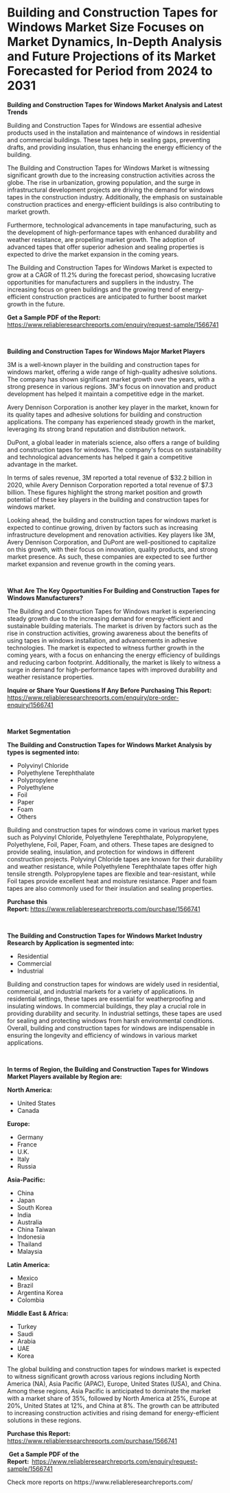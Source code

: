 <p><h1>Building and Construction Tapes for Windows Market Size Focuses on Market Dynamics, In-Depth Analysis and Future Projections of its Market Forecasted for Period from 2024 to 2031</h1></p><p><strong>Building and Construction Tapes for Windows Market Analysis and Latest Trends</strong></p>
<p><p>Building and Construction Tapes for Windows are essential adhesive products used in the installation and maintenance of windows in residential and commercial buildings. These tapes help in sealing gaps, preventing drafts, and providing insulation, thus enhancing the energy efficiency of the building.</p><p>The Building and Construction Tapes for Windows Market is witnessing significant growth due to the increasing construction activities across the globe. The rise in urbanization, growing population, and the surge in infrastructural development projects are driving the demand for windows tapes in the construction industry. Additionally, the emphasis on sustainable construction practices and energy-efficient buildings is also contributing to market growth.</p><p>Furthermore, technological advancements in tape manufacturing, such as the development of high-performance tapes with enhanced durability and weather resistance, are propelling market growth. The adoption of advanced tapes that offer superior adhesion and sealing properties is expected to drive the market expansion in the coming years.</p><p>The Building and Construction Tapes for Windows Market is expected to grow at a CAGR of 11.2% during the forecast period, showcasing lucrative opportunities for manufacturers and suppliers in the industry. The increasing focus on green buildings and the growing trend of energy-efficient construction practices are anticipated to further boost market growth in the future.</p></p>
<p><strong>Get a Sample PDF of the Report:&nbsp;</strong> <a href="https://www.reliableresearchreports.com/enquiry/request-sample/1566741">https://www.reliableresearchreports.com/enquiry/request-sample/1566741</a></p>
<p>&nbsp;</p>
<p><strong>Building and Construction Tapes for Windows Major Market Players</strong></p>
<p><p>3M is a well-known player in the building and construction tapes for windows market, offering a wide range of high-quality adhesive solutions. The company has shown significant market growth over the years, with a strong presence in various regions. 3M's focus on innovation and product development has helped it maintain a competitive edge in the market.</p><p>Avery Dennison Corporation is another key player in the market, known for its quality tapes and adhesive solutions for building and construction applications. The company has experienced steady growth in the market, leveraging its strong brand reputation and distribution network.</p><p>DuPont, a global leader in materials science, also offers a range of building and construction tapes for windows. The company's focus on sustainability and technological advancements has helped it gain a competitive advantage in the market.</p><p>In terms of sales revenue, 3M reported a total revenue of $32.2 billion in 2020, while Avery Dennison Corporation reported a total revenue of $7.3 billion. These figures highlight the strong market position and growth potential of these key players in the building and construction tapes for windows market.</p><p>Looking ahead, the building and construction tapes for windows market is expected to continue growing, driven by factors such as increasing infrastructure development and renovation activities. Key players like 3M, Avery Dennison Corporation, and DuPont are well-positioned to capitalize on this growth, with their focus on innovation, quality products, and strong market presence. As such, these companies are expected to see further market expansion and revenue growth in the coming years.</p></p>
<p>&nbsp;</p>
<p><strong>What Are The Key Opportunities For Building and Construction Tapes for Windows Manufacturers?</strong></p>
<p><p>The Building and Construction Tapes for Windows market is experiencing steady growth due to the increasing demand for energy-efficient and sustainable building materials. The market is driven by factors such as the rise in construction activities, growing awareness about the benefits of using tapes in windows installation, and advancements in adhesive technologies. The market is expected to witness further growth in the coming years, with a focus on enhancing the energy efficiency of buildings and reducing carbon footprint. Additionally, the market is likely to witness a surge in demand for high-performance tapes with improved durability and weather resistance properties.</p></p>
<p><strong>Inquire or Share Your Questions If Any Before Purchasing This Report:</strong> <a href="https://www.reliableresearchreports.com/enquiry/pre-order-enquiry/1566741">https://www.reliableresearchreports.com/enquiry/pre-order-enquiry/1566741</a></p>
<p>&nbsp;</p>
<p><strong>Market Segmentation</strong></p>
<p><strong>The Building and Construction Tapes for Windows Market Analysis by types is segmented into:</strong></p>
<p><ul><li>Polyvinyl Chloride</li><li>Polyethylene Terephthalate</li><li>Polypropylene</li><li>Polyethylene</li><li>Foil</li><li>Paper</li><li>Foam</li><li>Others</li></ul></p>
<p><p>Building and construction tapes for windows come in various market types such as Polyvinyl Chloride, Polyethylene Terephthalate, Polypropylene, Polyethylene, Foil, Paper, Foam, and others. These tapes are designed to provide sealing, insulation, and protection for windows in different construction projects. Polyvinyl Chloride tapes are known for their durability and weather resistance, while Polyethylene Terephthalate tapes offer high tensile strength. Polypropylene tapes are flexible and tear-resistant, while Foil tapes provide excellent heat and moisture resistance. Paper and foam tapes are also commonly used for their insulation and sealing properties.</p></p>
<p><strong>Purchase this Report:&nbsp;</strong><a href="https://www.reliableresearchreports.com/purchase/1566741">https://www.reliableresearchreports.com/purchase/1566741</a></p>
<p>&nbsp;</p>
<p><strong>The Building and Construction Tapes for Windows Market Industry Research by Application is segmented into:</strong></p>
<p><ul><li>Residential</li><li>Commercial</li><li>Industrial</li></ul></p>
<p><p>Building and construction tapes for windows are widely used in residential, commercial, and industrial markets for a variety of applications. In residential settings, these tapes are essential for weatherproofing and insulating windows. In commercial buildings, they play a crucial role in providing durability and security. In industrial settings, these tapes are used for sealing and protecting windows from harsh environmental conditions. Overall, building and construction tapes for windows are indispensable in ensuring the longevity and efficiency of windows in various market applications.</p></p>
<p>&nbsp;</p>
<p><strong>In terms of Region, the Building and Construction Tapes for Windows Market Players available by Region are:</strong></p>
<p>
    <p> <strong> North America: </strong>
        <ul>
            <li>United States</li>
            <li>Canada</li>
        </ul>
        </p> 
    <p> <strong> Europe: </strong>
        <ul>
            <li>Germany</li>
            <li>France</li>
            <li>U.K.</li>
            <li>Italy</li>
            <li>Russia</li>
        </ul>
        </p> 
    <p> <strong> Asia-Pacific: </strong>
        <ul>
            <li>China</li>
            <li>Japan</li>
            <li>South Korea</li>
            <li>India</li>
            <li>Australia</li>
            <li>China Taiwan</li>
            <li>Indonesia</li>
            <li>Thailand</li>
            <li>Malaysia</li>
        </ul>
        </p> 
    <p> <strong> Latin America: </strong>
        <ul>
            <li>Mexico</li>
            <li>Brazil</li>
            <li>Argentina Korea</li>
            <li>Colombia</li>
        </ul>
        </p> 
    <p> <strong> Middle East & Africa: </strong>
        <ul>
            <li>Turkey</li>
            <li>Saudi</li>
            <li>Arabia</li>
            <li>UAE</li>
            <li>Korea</li>
        </ul>
    </p>
    </p>
<p><p>The global building and construction tapes for windows market is expected to witness significant growth across various regions including North America (NA), Asia Pacific (APAC), Europe, United States (USA), and China. Among these regions, Asia Pacific is anticipated to dominate the market with a market share of 35%, followed by North America at 25%, Europe at 20%, United States at 12%, and China at 8%. The growth can be attributed to increasing construction activities and rising demand for energy-efficient solutions in these regions.</p></p>
<p><strong>Purchase this Report: </strong><a href="https://www.reliableresearchreports.com/purchase/1566741">https://www.reliableresearchreports.com/purchase/1566741</a></p>
<p>&nbsp;<strong>Get a Sample PDF of the Report:&nbsp;&nbsp;</strong><a href="https://www.reliableresearchreports.com/enquiry/request-sample/1566741">https://www.reliableresearchreports.com/enquiry/request-sample/1566741</a></p>
<p><strong></strong></p>
<p>Check more reports on https://www.reliableresearchreports.com/</p>